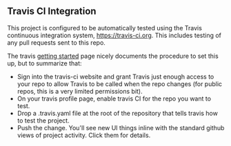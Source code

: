 ## Travis CI Integration


This project is configured to be automatically tested using the Travis continuous integration system, https://travis-ci.org. This includes testing of any pull requests sent to this repo. 

The travis [getting started](https://docs.travis-ci.com/user/getting-started) page nicely documents the procedure to set this up, but to summarize that:
* Sign into the travis-ci website and grant Travis just enough access to your repo to allow Travis to be called when the repo changes (for public repos, this is a very limited permissions bit).
* On your travis profile page, enable travis CI for the repo you want to test.
* Drop a .travis.yaml file at the root of the repository that tells travis how to test the project.
* Push the change. You'll see new UI things inline with the standard github views of project activity. Click them for details.

